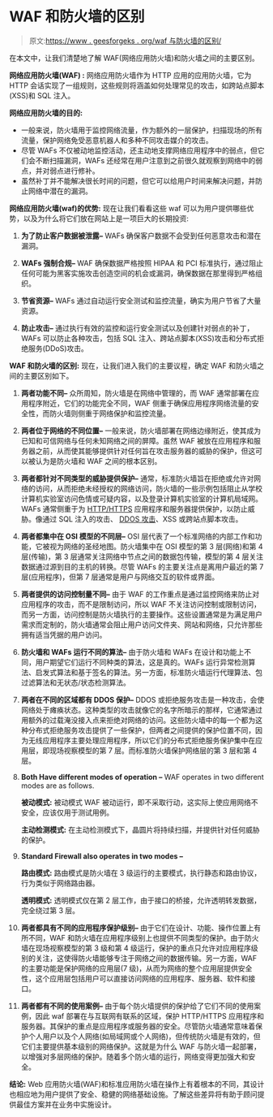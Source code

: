 # WAF 和防火墙的区别

> 原文:[https://www . geesforgeks . org/waf 与防火墙的区别/](https://www.geeksforgeeks.org/difference-between-waf-and-firewall/)

在本文中，让我们清楚地了解 WAF(网络应用防火墙)和防火墙之间的主要区别。

**网络应用防火墙(WAF) :**
网络应用防火墙作为 HTTP 应用的应用防火墙，它为 HTTP 会话实现了一组规则，这些规则将涵盖如何处理常见的攻击，如跨站点脚本(XSS)和 SQL 注入。

**网络应用防火墙的目的:**

*   一般来说，防火墙用于监控网络流量，作为额外的一层保护，扫描现场的所有流量，保护网络免受恶意机器人和多种不同攻击媒介的攻击。
*   尽管 WAFs 不仅被动地监控活动，还主动地支撑网络应用程序中的弱点，但它们会不断扫描漏洞，WAFs 还经常在用户注意到之前很久就观察到网络中的弱点，并对弱点进行修补。
*   虽然补丁并不能解决很长时间的问题，但它可以给用户时间来解决问题，并防止网络中潜在的漏洞。

**网络应用防火墙(waf)的优势:**
现在让我们看看这些 waf 可以为用户提供哪些优势，以及为什么将它们放在网站上是一项巨大的长期投资:

1.  **为了防止客户数据被泄露–**
    WAFs 确保客户数据不会受到任何恶意攻击和潜在漏洞。

2.  **WAFs 强制合规–**
    WAF 确保数据严格按照 HIPAA 和 PCI 标准执行，通过阻止任何可能为黑客实施攻击创造空间的机会或漏洞，确保数据在那里得到严格组织。

3.  **节省资源–**
    WAFs 通过自动运行安全测试和监控流量，确实为用户节省了大量资源。

4.  **防止攻击–**
    通过执行有效的监控和运行安全测试以及创建针对弱点的补丁，WAFs 可以防止各种攻击，包括 SQL 注入、跨站点脚本(XSS)攻击和分布式拒绝服务(DDoS)攻击。

**WAF 和防火墙的区别:**
现在，让我们进入我们的主要议程，确定 WAF 和防火墙之间的主要区别如下。

1.  **两者功能不同–**
    众所周知，防火墙是在网络中管理的，而 WAF 通常部署在应用程序附近，它们的功能完全不同，WAF 侧重于确保应用程序网络流量的安全性，而防火墙则侧重于网络保护和监控流量。

2.  **两者位于网络的不同位置–**
    一般来说，防火墙部署在网络边缘附近，使其成为已知和可信网络与任何未知网络之间的屏障。虽然 WAF 被放在应用程序和服务器之前，从而使其能够提供针对任何旨在攻击服务器的威胁的保护，但这可以被认为是防火墙和 WAF 之间的根本区别。

3.  **两者都针对不同类型的威胁提供保护–**
    通常，标准防火墙旨在拒绝或允许对网络的访问，从而拒绝未经授权的网络访问，防火墙的一些示例包括阻止从学校计算机实验室访问色情或可疑内容，以及登录计算机实验室的计算机局域网。WAFs 通常侧重于为 [HTTP/HTTPS](https://www.geeksforgeeks.org/difference-between-http-and-https-2/) 应用程序和服务器提供保护，以防止威胁。像通过 SQL 注入的攻击、 [DDOS 攻击](https://www.geeksforgeeks.org/denial-of-service-ddos-attack/)、XSS 或跨站点脚本攻击。

4.  **两者都集中在 OSI 模型的不同层–**
    OSI 层代表了一个标准网络的内部工作和功能，它被视为网络的圣经地图。防火墙集中在 OSI 模型的第 3 层(网络)和第 4 层(传输)，第 3 层通常关注网络中节点之间的数据包传输，模型的第 4 层关注数据通过源到目的主机的转换。尽管 WAFs 的主要关注点是离用户最近的第 7 层(应用程序)，但第 7 层通常是用户与网络交互的软件或界面。

5.  **两者提供的访问控制量不同–**
    由于 WAF 的工作重点是通过监控网络来防止对应用程序的攻击，而不是限制访问，所以 WAF 不关注访问控制或限制访问，而另一方面，访问控制是防火墙执行的主要操作。这些设置通常是为满足用户需求而定制的，防火墙通常会阻止用户访问文件夹、网站和网络，只允许那些拥有适当凭据的用户访问。

6.  **防火墙和 WAFs 运行不同的算法–**
    由于防火墙和 WAFs 在设计和功能上不同，用户期望它们运行不同种类的算法，这是真的。WAFs 运行异常检测算法、启发式算法和基于签名的算法。另一方面，标准防火墙运行代理算法、包过滤算法和无状态/状态检测算法。

7.  **两者在不同的区域都有 DDOS 保护–**
    DDOS 或拒绝服务攻击是一种攻击，会使网络处于瘫痪状态。这种类型的攻击就像它的名字所暗示的那样，它通常通过用额外的过载淹没接入点来拒绝对网络的访问。这些防火墙中的每一个都为这种分布式拒绝服务攻击提供了一些保护，但两者之间提供的保护位置不同，因为无线应用程序主要处理应用程序，所以它们的分布式拒绝服务保护集中在应用层，即现场视察模型的第 7 层。而标准防火墙保护网络层的第 3 层和第 4 层。

8.  **Both Have different modes of operation –**
    WAF operates in two different modes are as follows. 

    **被动模式:**
    被动模式 WAF 被动运行，即不采取行动，这实际上使应用网络不安全，应该仅用于测试用例。

    **主动检测模式:**
    在主动检测模式下，晶圆片将持续扫描，并提供针对任何威胁的保护。

9.  **Standard Firewall also operates in two modes –**

    **路由模式:**
    路由模式是防火墙在 3 级运行的主要模式，执行静态和路由协议，行为类似于网络路由器。

    **透明模式:**
    透明模式仅在第 2 层工作，由于接口的桥接，允许透明转发数据，完全绕过第 3 层。

10.  **两者都具有不同的应用程序保护级别–**
    由于它们在设计、功能、操作位置上有所不同，WAF 和防火墙在应用程序级别上也提供不同类型的保护。由于防火墙在现场视察模型的第 3 级和第 4 级运行，保护的重点只允许对应用程序级别的关注，这使得防火墙能够专注于网络之间的数据传输。另一方面，WAF 的主要功能是保护网络的应用层(7 级)，从而为网络的整个应用层提供安全性，这个应用层包括用户可以直接访问网络的应用程序、服务器、软件和接口。

11.  **两者都有不同的使用案例–**
    由于每个防火墙提供的保护给了它们不同的使用案例，因此 waf 部署在与互联网有联系的区域，保护 HTTP/HTTPS 应用程序和服务器。其保护的重点是应用程序或服务器的安全。尽管防火墙通常意味着保护个人用户以及个人网络(如局域网或个人网络)，但传统防火墙是有效的，但它们主要提供基本级别的网络保护。这就是为什么 WAF 与防火墙一起部署，以增强对多层网络的保护。随着多个防火墙的运行，网络变得更加强大和安全。

**结论:**
Web 应用防火墙(WAF)和标准应用防火墙在操作上有着根本的不同，其设计也相应地为用户提供了安全、稳健的网络基础设施。了解这些差异将有助于顾问提供最佳方案并在业务中实施设计。